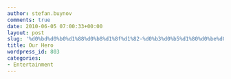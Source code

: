 ```yaml
---
author: stefan.buynov
comments: true
date: 2010-06-05 07:00:33+00:00
layout: post
slug: '%d0%bd%d0%b0%d1%88%d0%b8%d1%8f%d1%82-%d0%b3%d0%b5%d1%80%d0%be%d0%b9'
title: Our Hero
wordpress_id: 803
categories:
- Entertainment
---
```




